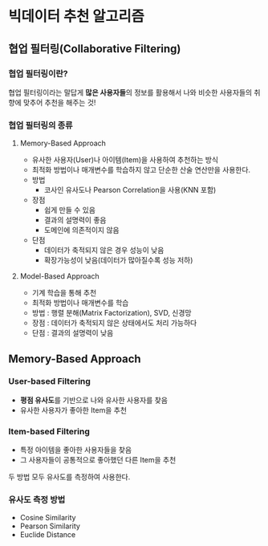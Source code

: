# 빅데이터 추천 알고리즘
## 협업 필터링(Collaborative Filtering)
### 협업 필터링이란?
협업 필터링이라는 말답게 **많은 사용자들**의 정보를 활용해서 나와 비슷한 사용자들의 취향에 맞추어 추천을 해주는 것!

### 협업 필터링의 종류
1. Memory-Based Approach     
   - 유사한 사용자(User)나 아이템(Item)을 사용하여 추천하는 방식
   - 최적화 방법이나 매개변수를 학습하지 않고 단순한 산술 연산만을 사용한다.
   - 방법
     - 코사인 유사도나 Pearson Correlation을 사용(KNN 포함)
   - 장점
     - 쉽게 만들 수 있음
     - 결과의 설명력이 좋음
     - 도메인에 의존적이지 않음
   - 단점
     - 데이터가 축적되지 않은 경우 성능이 낮음
     - 확장가능성이 낮음(데이터가 많아질수록 성능 저하)

2. Model-Based Approach
   - 기계 학습을 통해 추천
   - 최적화 방법이나 매개변수를 학습
   - 방법 : 행렬 분해(Matrix Factorization), SVD, 신경망
   - 장점 : 데이터가 축적되지 않은 상태에서도 처리 가능하다
   - 단점 : 결과의 설명력이 낮음


## Memory-Based Approach
### User-based Filtering
- **평점 유사도**를 기반으로 나와 유사한 사용자를 찾음
- 유사한 사용자가 좋아한 Item을 추천

### Item-based Filtering
- 특정 아이템을 좋아한 사용자들을 찾음
- 그 사용자들이 공통적으로 좋아했던 다른 Item을 추천

두 방법 모두 유사도를 측정하여 사용한다.     
### 유사도 측정 방법
- Cosine Similarity
- Pearson Similarity
- Euclide Distance